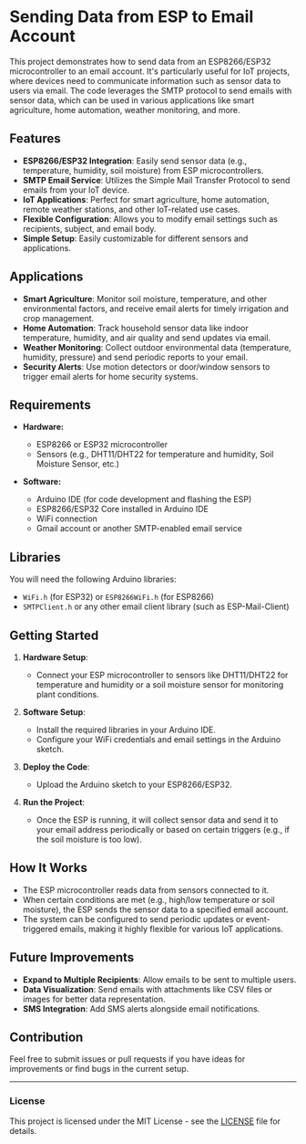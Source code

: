 # Sending Data from ESP to Email Account

This project demonstrates how to send data from an ESP8266/ESP32 microcontroller to an email account. It's particularly useful for IoT projects, where devices need to communicate information such as sensor data to users via email. The code leverages the SMTP protocol to send emails with sensor data, which can be used in various applications like smart agriculture, home automation, weather monitoring, and more.

## Features
- **ESP8266/ESP32 Integration**: Easily send sensor data (e.g., temperature, humidity, soil moisture) from ESP microcontrollers.
- **SMTP Email Service**: Utilizes the Simple Mail Transfer Protocol to send emails from your IoT device.
- **IoT Applications**: Perfect for smart agriculture, home automation, remote weather stations, and other IoT-related use cases.
- **Flexible Configuration**: Allows you to modify email settings such as recipients, subject, and email body.
- **Simple Setup**: Easily customizable for different sensors and applications.

## Applications
- **Smart Agriculture**: Monitor soil moisture, temperature, and other environmental factors, and receive email alerts for timely irrigation and crop management.
- **Home Automation**: Track household sensor data like indoor temperature, humidity, and air quality and send updates via email.
- **Weather Monitoring**: Collect outdoor environmental data (temperature, humidity, pressure) and send periodic reports to your email.
- **Security Alerts**: Use motion detectors or door/window sensors to trigger email alerts for home security systems.

## Requirements
- **Hardware:**
  - ESP8266 or ESP32 microcontroller
  - Sensors (e.g., DHT11/DHT22 for temperature and humidity, Soil Moisture Sensor, etc.)
  
- **Software:**
  - Arduino IDE (for code development and flashing the ESP)
  - ESP8266/ESP32 Core installed in Arduino IDE
  - WiFi connection
  - Gmail account or another SMTP-enabled email service

## Libraries
You will need the following Arduino libraries:
- `WiFi.h` (for ESP32) or `ESP8266WiFi.h` (for ESP8266)
- `SMTPClient.h` or any other email client library (such as ESP-Mail-Client)

## Getting Started
1. **Hardware Setup**:
   - Connect your ESP microcontroller to sensors like DHT11/DHT22 for temperature and humidity or a soil moisture sensor for monitoring plant conditions.

2. **Software Setup**:
   - Install the required libraries in your Arduino IDE.
   - Configure your WiFi credentials and email settings in the Arduino sketch.

3. **Deploy the Code**:
   - Upload the Arduino sketch to your ESP8266/ESP32.

4. **Run the Project**:
   - Once the ESP is running, it will collect sensor data and send it to your email address periodically or based on certain triggers (e.g., if the soil moisture is too low).

## How It Works
- The ESP microcontroller reads data from sensors connected to it.
- When certain conditions are met (e.g., high/low temperature or soil moisture), the ESP sends the sensor data to a specified email account.
- The system can be configured to send periodic updates or event-triggered emails, making it highly flexible for various IoT applications.

## Future Improvements
- **Expand to Multiple Recipients**: Allow emails to be sent to multiple users.
- **Data Visualization**: Send emails with attachments like CSV files or images for better data representation.
- **SMS Integration**: Add SMS alerts alongside email notifications.

## Contribution
Feel free to submit issues or pull requests if you have ideas for improvements or find bugs in the current setup.

---

### License
This project is licensed under the MIT License - see the [LICENSE](LICENSE) file for details.
